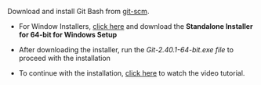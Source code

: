 Download and install Git Bash from [git-scm](https://git-scm.com/downloads).

   * For Window Installers, [click here](https://git-scm.com/download/win) and download the  **Standalone Installer for 64-bit for Windows Setup**

   * After downloading the installer, run the *Git-2.40.1-64-bit.exe file* to proceed with the installation

   * To continue with the installation, [click here](./Git%20Bash%20(Windows)%20Tutorial.mkv) to watch the video tutorial.